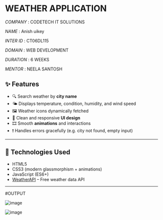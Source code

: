 # WEATHER APPLICATION

*COMPANY* : CODETECH IT SOLUTIONS

*NAME* : Anish uikey

*INTER ID* : CT06DL115

*DOMAIN* : WEB DEVELOPMENT

*DURATION* : 6 WEEKS

*MENTOR* : NEELA SANTOSH




## ✨ Features

- 🔍 Search weather by **city name**
- 🌤 Displays temperature, condition, humidity, and wind speed
- 🖼 Weather icons dynamically fetched
- 🎨 Clean and responsive **UI design**
- 🎞️ Smooth **animations** and interactions
- ❗ Handles errors gracefully (e.g. city not found, empty input)

---

## 🔧 Technologies Used

- HTML5
- CSS3 (modern glassmorphism + animations)
- JavaScript (ES6+)
- [WeatherAPI](https://www.weatherapi.com/) – Free weather data API

---

#OUTPUT

![image](https://github.com/user-attachments/assets/699d9bfc-0fb4-49aa-8061-6abd28d3683c)

![image](https://github.com/user-attachments/assets/e7e52114-b34a-40db-a3f3-207c9dca50e7)

